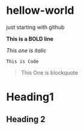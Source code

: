 # hellow-world
just starting with github

**This is a BOLD line**

*This one is italic*

`This is Code`

> This One is blockquote

# Heading1
## Heading 2


